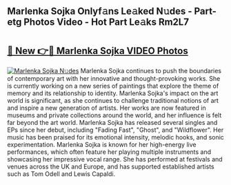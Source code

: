 ## Marlenka Sojka Onlyf𝚊ns Le𝚊ked N𝚞des - Part-etg Photos Video - Hot Part Le𝚊ks Rm2L7

# <h2><a href="http://ac10280.deff.icu/?id=Marlenka+Sojka">🔗 New 👉🔴 Marlenka Sojka VIDEO Photos</a></h2>

[![Marlenka Sojka N𝚞des](https://i.imgur.com/rIISA9y.gif)](http://ac10280.deff.icu/?id=Marlenka+Sojka)
Marlenka Sojka continues to push the boundaries of contemporary art with her innovative and thought-provoking works. She is currently working on a new series of paintings that explore the theme of memory and its relationship to identity. Marlenka Sojka's impact on the art world is significant, as she continues to challenge traditional notions of art and inspire a new generation of artists. Her works are now featured in museums and private collections around the world, and her influence is felt far beyond the art world. Marlenka Sojka has released several singles and EPs since her debut, including "Fading Fast", "Ghost", and "Wildflower". Her music has been praised for its emotional intensity, melodic hooks, and sonic experimentation. Marlenka Sojka is known for her high-energy live performances, which often feature her playing multiple instruments and showcasing her impressive vocal range. She has performed at festivals and venues across the UK and Europe, and has supported established artists such as Tom Odell and Lewis Capaldi.
